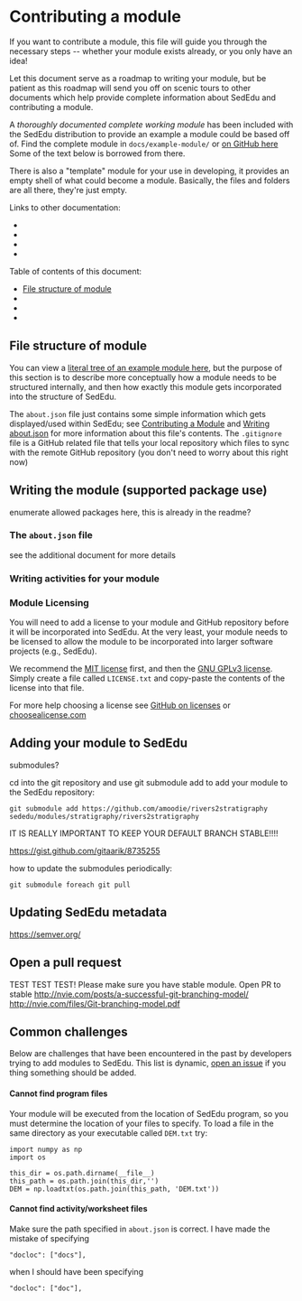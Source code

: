 # Contributing a module

If you want to contribute a module, this file will guide you through the necessary steps --  whether your module exists already, or you only have an idea!

Let this document serve as a roadmap to writing your module, but be patient as this roadmap will send you off on scenic tours to other documents which help provide complete information about SedEdu and contributing a module.

A _thoroughly documented complete working module_ has been included with the SedEdu distribution to provide an example a module could be based off of.
Find the complete module in `docs/example-module/` or [on GitHub here](https://github.com/amoodie/example-module_sededu)
Some of the text below is borrowed from there.

There is also a "template" module for your use in developing, it provides an empty shell of what could become a module.
Basically, the files and folders are all there, they're just empty.

Links to other documentation:

* 
* 
* 
* 

Table of contents of this document:

* [File structure of module](#file-structure-of-module)
* 
* 
* 


## File structure of module

You can view a [literal tree of an example module here](https://github.com/amoodie/example-module_sededu#folder-and-file-organization), but the purpose of this section is to describe more conceptually how a module needs to be structured internally, and then how exactly this module gets incorporated into the structure of SedEdu.



The `about.json` file just contains some simple information which gets displayed/used within SedEdu; see [Contributing a Module](https://github.com/amoodie/sededu/blob/feat_documentation/docs/contributing_module.md) and [Writing about.json](https://github.com/amoodie/sededu/blob/feat_documentation/docs/writing_aboutjson.md) for more information about this file's contents.
The `.gitignore` file is a GitHub related file that tells your local repository which files to sync with the remote GitHub repository (you don't need to worry about this right now)


## Writing the module (supported package use)
enumerate allowed packages here, this is already in the readme?


### The `about.json` file
see the additional document for more details


### Writing activities for your module


### Module Licensing

You will need to add a license to your module and GitHub repository before it will be incorporated into SedEdu.
At the very least, your module needs to be licensed to allow the module to be incorporated into larger software projects (e.g., SedEdu).

We recommend the [MIT license](https://choosealicense.com/licenses/mit/) first, and then the [GNU GPLv3 license](https://choosealicense.com/licenses/gpl-3.0/).
Simply create a file called `LICENSE.txt` and copy-paste the contents of the license into that file.

For more help choosing a license see [GitHub on licenses](https://help.github.com/articles/licensing-a-repository/) or [choosealicense.com](https://choosealicense.com/)


## Adding your module to SedEdu
submodules?

cd into the git repository and use git submodule add to add your module to the SedEdu repository:
```
git submodule add https://github.com/amoodie/rivers2stratigraphy sededu/modules/stratigraphy/rivers2stratigraphy
```

IT IS REALLY IMPORTANT TO KEEP YOUR DEFAULT BRANCH STABLE!!!!

https://gist.github.com/gitaarik/8735255

how to update the submodules periodically:
```
git submodule foreach git pull
```



## Updating SedEdu metadata
https://semver.org/



## Open a pull request
TEST TEST TEST! Please make sure you have stable module.
Open PR to stable
http://nvie.com/posts/a-successful-git-branching-model/
http://nvie.com/files/Git-branching-model.pdf



## Common challenges

Below are challenges that have been encountered in the past by developers trying to add modules to SedEdu.
This list is dynamic, [open an issue](https://github.com/amoodie/sededu/issues) if you thing something should be added. 

#### Cannot find program files

Your module will be executed from the location of SedEdu program, so you must determine the location of your files to specify. To load a file in the same directory as your executable called `DEM.txt` try:

```
import numpy as np
import os

this_dir = os.path.dirname(__file__)
this_path = os.path.join(this_dir,'')
DEM = np.loadtxt(os.path.join(this_path, 'DEM.txt'))
```

#### Cannot find activity/worksheet files

Make sure the path specified in `about.json` is correct. I have made the mistake of specifying 

```
"docloc": ["docs"],
```

when I should have been specifying 

```
"docloc": ["doc"],
```

